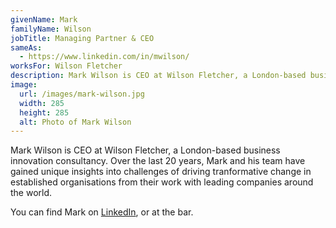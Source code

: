 ```yaml
---
givenName: Mark
familyName: Wilson
jobTitle: Managing Partner & CEO
sameAs:
  - https://www.linkedin.com/in/mwilson/
worksFor: Wilson Fletcher
description: Mark Wilson is CEO at Wilson Fletcher, a London-based business innovation consultancy.
image:
  url: /images/mark-wilson.jpg
  width: 285
  height: 285
  alt: Photo of Mark Wilson
---
```


Mark Wilson is CEO at Wilson Fletcher, a London-based business innovation consultancy. Over the last 20 years, Mark and his team have gained unique insights into challenges of driving tranformative change in established organisations from their work with leading companies around the world.

You can find Mark on [LinkedIn](https://www.linkedin.com/in/mwilson/), or at the bar.
